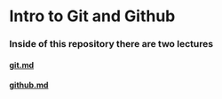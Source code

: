 # Intro to Git and Github

### Inside of this repository there are two lectures
#### [git.md](https://git.generalassemb.ly/sei-nyc-blizzard/intro-git-github/blob/master/git.md)
#### [github.md](https://git.generalassemb.ly/sei-nyc-blizzard/intro-git-github/blob/master/github.md)
